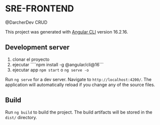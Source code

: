 # SRE-FRONTEND
@DarcherDev
CRUD

This project was generated with [Angular CLI](https://github.com/angular/angular-cli) version 16.2.16.


## Development server
1. clonar el proyecto
2. ejecutar ````npm install -g @angular/cli@16```
3. ejecutar app ```npm start``` o ```ng serve -o```

Run `ng serve` for a dev server. Navigate to `http://localhost:4200/`. The application will automatically reload if you change any of the source files.

## Build
Run `ng build` to build the project. The build artifacts will be stored in the `dist/` directory.
